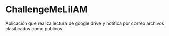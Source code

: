 # ChallengeMeLiIAM
Aplicación que realiza lectura de google drive y notifica por correo archivos clasificados como publicos.
